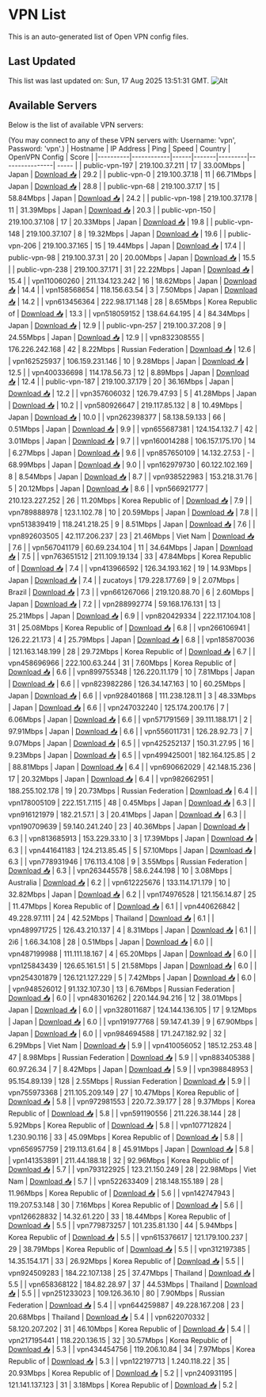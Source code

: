 # VPN List

This is an auto-generated list of Open VPN config files.

## Last Updated

This list was last updated on: Sun, 17 Aug 2025 13:51:31 GMT.
![Alt](https://repobeats.axiom.co/api/embed/186b98318ef1479477931607c1ad7d823f12451f.svg "Repobeats analytics image")

## Available Servers

Below is the list of available VPN servers:

(You may connect to any of these VPN servers with: Username: 'vpn', Password: 'vpn'.)
| Hostname | IP Address | Ping | Speed | Country | OpenVPN Config | Score |
|----------|------------|------|-------|---------|----------------| ----- |
| public-vpn-197 | 219.100.37.211 | 17 | 33.00Mbps | Japan | [Download 📥](./configs/server_0_JP.ovpn) | 29.2 |
| public-vpn-0 | 219.100.37.18 | 11 | 66.71Mbps | Japan | [Download 📥](./configs/server_1_JP.ovpn) | 28.8 |
| public-vpn-68 | 219.100.37.17 | 15 | 58.84Mbps | Japan | [Download 📥](./configs/server_2_JP.ovpn) | 24.2 |
| public-vpn-198 | 219.100.37.178 | 11 | 31.39Mbps | Japan | [Download 📥](./configs/server_3_JP.ovpn) | 20.3 |
| public-vpn-150 | 219.100.37.108 | 17 | 20.33Mbps | Japan | [Download 📥](./configs/server_4_JP.ovpn) | 19.8 |
| public-vpn-148 | 219.100.37.107 | 8 | 19.32Mbps | Japan | [Download 📥](./configs/server_5_JP.ovpn) | 19.6 |
| public-vpn-206 | 219.100.37.165 | 15 | 19.44Mbps | Japan | [Download 📥](./configs/server_6_JP.ovpn) | 17.4 |
| public-vpn-98 | 219.100.37.31 | 20 | 20.00Mbps | Japan | [Download 📥](./configs/server_7_JP.ovpn) | 15.5 |
| public-vpn-238 | 219.100.37.171 | 31 | 22.22Mbps | Japan | [Download 📥](./configs/server_8_JP.ovpn) | 15.4 |
| vpn110060260 | 211.134.123.242 | 16 | 18.62Mbps | Japan | [Download 📥](./configs/server_9_JP.ovpn) | 14.4 |
| vpn158568654 | 118.156.63.54 | 3 | 7.50Mbps | Japan | [Download 📥](./configs/server_10_JP.ovpn) | 14.2 |
| vpn613456364 | 222.98.171.148 | 28 | 8.65Mbps | Korea Republic of | [Download 📥](./configs/server_11_KR.ovpn) | 13.3 |
| vpn518059152 | 138.64.64.195 | 4 | 84.34Mbps | Japan | [Download 📥](./configs/server_12_JP.ovpn) | 12.9 |
| public-vpn-257 | 219.100.37.208 | 9 | 24.55Mbps | Japan | [Download 📥](./configs/server_13_JP.ovpn) | 12.9 |
| vpn832308555 | 176.226.242.168 | 42 | 8.22Mbps | Russian Federation | [Download 📥](./configs/server_14_RU.ovpn) | 12.6 |
| vpn162525937 | 106.159.231.146 | 10 | 9.28Mbps | Japan | [Download 📥](./configs/server_15_JP.ovpn) | 12.5 |
| vpn400336698 | 114.178.56.73 | 12 | 8.89Mbps | Japan | [Download 📥](./configs/server_16_JP.ovpn) | 12.4 |
| public-vpn-187 | 219.100.37.179 | 20 | 36.16Mbps | Japan | [Download 📥](./configs/server_17_JP.ovpn) | 12.2 |
| vpn357606032 | 126.79.47.93 | 5 | 41.28Mbps | Japan | [Download 📥](./configs/server_18_JP.ovpn) | 10.2 |
| vpn580926647 | 219.117.85.132 | 8 | 10.49Mbps | Japan | [Download 📥](./configs/server_19_JP.ovpn) | 10.0 |
| vpn262398377 | 58.138.59.133 | 66 | 0.51Mbps | Japan | [Download 📥](./configs/server_20_JP.ovpn) | 9.9 |
| vpn655687381 | 124.154.132.7 | 42 | 3.01Mbps | Japan | [Download 📥](./configs/server_21_JP.ovpn) | 9.7 |
| vpn160014288 | 106.157.175.170 | 14 | 6.27Mbps | Japan | [Download 📥](./configs/server_22_JP.ovpn) | 9.6 |
| vpn857650109 | 14.132.27.53 | - | 68.99Mbps | Japan | [Download 📥](./configs/server_23_JP.ovpn) | 9.0 |
| vpn162979730 | 60.122.102.169 | 8 | 8.54Mbps | Japan | [Download 📥](./configs/server_24_JP.ovpn) | 8.7 |
| vpn938522983 | 153.218.31.76 | 5 | 20.12Mbps | Japan | [Download 📥](./configs/server_25_JP.ovpn) | 8.6 |
| vpn566921777 | 210.123.227.252 | 26 | 11.20Mbps | Korea Republic of | [Download 📥](./configs/server_26_KR.ovpn) | 7.9 |
| vpn789888978 | 123.1.102.78 | 10 | 20.59Mbps | Japan | [Download 📥](./configs/server_27_JP.ovpn) | 7.8 |
| vpn513839419 | 118.241.218.25 | 9 | 8.51Mbps | Japan | [Download 📥](./configs/server_28_JP.ovpn) | 7.6 |
| vpn892603505 | 42.117.206.237 | 23 | 21.46Mbps | Viet Nam | [Download 📥](./configs/server_29_VN.ovpn) | 7.6 |
| vpn567041179 | 60.69.234.104 | 11 | 34.64Mbps | Japan | [Download 📥](./configs/server_30_JP.ovpn) | 7.5 |
| vpn763651512 | 211.109.19.134 | 33 | 47.84Mbps | Korea Republic of | [Download 📥](./configs/server_31_KR.ovpn) | 7.4 |
| vpn413966592 | 126.34.193.162 | 19 | 14.93Mbps | Japan | [Download 📥](./configs/server_32_JP.ovpn) | 7.4 |
| zucatoys | 179.228.177.69 | 9 | 2.07Mbps | Brazil | [Download 📥](./configs/server_33_BR.ovpn) | 7.3 |
| vpn661267066 | 219.120.88.70 | 6 | 2.60Mbps | Japan | [Download 📥](./configs/server_34_JP.ovpn) | 7.2 |
| vpn288992774 | 59.168.176.131 | 13 | 25.21Mbps | Japan | [Download 📥](./configs/server_35_JP.ovpn) | 6.9 |
| vpn820429334 | 222.117.104.108 | 31 | 25.08Mbps | Korea Republic of | [Download 📥](./configs/server_36_KR.ovpn) | 6.8 |
| vpn266106941 | 126.22.21.173 | 4 | 25.79Mbps | Japan | [Download 📥](./configs/server_37_JP.ovpn) | 6.8 |
| vpn185870036 | 121.163.148.199 | 28 | 29.72Mbps | Korea Republic of | [Download 📥](./configs/server_38_KR.ovpn) | 6.7 |
| vpn458696966 | 222.100.63.244 | 31 | 7.60Mbps | Korea Republic of | [Download 📥](./configs/server_39_KR.ovpn) | 6.6 |
| vpn899755348 | 126.220.11.179 | 10 | 7.81Mbps | Japan | [Download 📥](./configs/server_40_JP.ovpn) | 6.6 |
| vpn823982286 | 126.34.147.163 | 10 | 60.25Mbps | Japan | [Download 📥](./configs/server_41_JP.ovpn) | 6.6 |
| vpn928401868 | 111.238.128.11 | 3 | 48.33Mbps | Japan | [Download 📥](./configs/server_42_JP.ovpn) | 6.6 |
| vpn247032240 | 125.174.200.176 | 7 | 6.06Mbps | Japan | [Download 📥](./configs/server_43_JP.ovpn) | 6.6 |
| vpn571791569 | 39.111.188.171 | 2 | 97.91Mbps | Japan | [Download 📥](./configs/server_44_JP.ovpn) | 6.6 |
| vpn556011731 | 126.28.92.73 | 7 | 9.07Mbps | Japan | [Download 📥](./configs/server_45_JP.ovpn) | 6.5 |
| vpn425252137 | 150.31.27.95 | 16 | 9.23Mbps | Japan | [Download 📥](./configs/server_46_JP.ovpn) | 6.5 |
| vpn499425001 | 182.164.125.85 | 2 | 88.81Mbps | Japan | [Download 📥](./configs/server_47_JP.ovpn) | 6.4 |
| vpn690662029 | 42.148.15.236 | 17 | 20.32Mbps | Japan | [Download 📥](./configs/server_48_JP.ovpn) | 6.4 |
| vpn982662951 | 188.255.102.178 | 19 | 20.73Mbps | Russian Federation | [Download 📥](./configs/server_49_RU.ovpn) | 6.4 |
| vpn178005109 | 222.151.7.115 | 48 | 0.45Mbps | Japan | [Download 📥](./configs/server_50_JP.ovpn) | 6.3 |
| vpn916121979 | 182.21.57.1 | 3 | 20.41Mbps | Japan | [Download 📥](./configs/server_51_JP.ovpn) | 6.3 |
| vpn190709639 | 59.140.241.240 | 23 | 40.36Mbps | Japan | [Download 📥](./configs/server_52_JP.ovpn) | 6.3 |
| vpn813685913 | 153.229.33.10 | 3 | 17.39Mbps | Japan | [Download 📥](./configs/server_53_JP.ovpn) | 6.3 |
| vpn441641183 | 124.213.85.45 | 5 | 57.10Mbps | Japan | [Download 📥](./configs/server_54_JP.ovpn) | 6.3 |
| vpn778931946 | 176.113.4.108 | 9 | 3.55Mbps | Russian Federation | [Download 📥](./configs/server_55_RU.ovpn) | 6.3 |
| vpn263445578 | 58.6.244.198 | 10 | 3.08Mbps | Australia | [Download 📥](./configs/server_56_AU.ovpn) | 6.2 |
| vpn612225676 | 133.114.171.179 | 10 | 32.82Mbps | Japan | [Download 📥](./configs/server_57_JP.ovpn) | 6.2 |
| vpn174976528 | 121.156.14.87 | 25 | 11.47Mbps | Korea Republic of | [Download 📥](./configs/server_58_KR.ovpn) | 6.1 |
| vpn440626842 | 49.228.97.111 | 24 | 42.52Mbps | Thailand | [Download 📥](./configs/server_59_TH.ovpn) | 6.1 |
| vpn489971725 | 126.43.210.137 | 4 | 8.31Mbps | Japan | [Download 📥](./configs/server_60_JP.ovpn) | 6.1 |
| 2i6 | 1.66.34.108 | 28 | 0.51Mbps | Japan | [Download 📥](./configs/server_61_JP.ovpn) | 6.0 |
| vpn487199988 | 111.111.18.167 | 4 | 65.20Mbps | Japan | [Download 📥](./configs/server_62_JP.ovpn) | 6.0 |
| vpn125843439 | 126.65.161.51 | 5 | 21.58Mbps | Japan | [Download 📥](./configs/server_63_JP.ovpn) | 6.0 |
| vpn254301879 | 126.121.127.229 | 5 | 7.42Mbps | Japan | [Download 📥](./configs/server_64_JP.ovpn) | 6.0 |
| vpn948526012 | 91.132.107.30 | 13 | 6.76Mbps | Russian Federation | [Download 📥](./configs/server_65_RU.ovpn) | 6.0 |
| vpn483016262 | 220.144.94.216 | 12 | 38.01Mbps | Japan | [Download 📥](./configs/server_66_JP.ovpn) | 6.0 |
| vpn328011687 | 124.144.136.105 | 17 | 9.12Mbps | Japan | [Download 📥](./configs/server_67_JP.ovpn) | 6.0 |
| vpn191977768 | 59.147.41.39 | 9 | 67.90Mbps | Japan | [Download 📥](./configs/server_68_JP.ovpn) | 6.0 |
| vpn984694588 | 171.247.182.92 | 32 | 6.29Mbps | Viet Nam | [Download 📥](./configs/server_69_VN.ovpn) | 5.9 |
| vpn410056052 | 185.12.253.48 | 47 | 8.98Mbps | Russian Federation | [Download 📥](./configs/server_70_RU.ovpn) | 5.9 |
| vpn883405388 | 60.97.26.34 | 7 | 8.42Mbps | Japan | [Download 📥](./configs/server_71_JP.ovpn) | 5.9 |
| vpn398848953 | 95.154.89.139 | 128 | 2.55Mbps | Russian Federation | [Download 📥](./configs/server_72_RU.ovpn) | 5.9 |
| vpn755973368 | 211.105.209.149 | 27 | 10.47Mbps | Korea Republic of | [Download 📥](./configs/server_73_KR.ovpn) | 5.8 |
| vpn972981553 | 220.72.39.177 | 28 | 9.37Mbps | Korea Republic of | [Download 📥](./configs/server_74_KR.ovpn) | 5.8 |
| vpn591190556 | 211.226.38.144 | 28 | 5.92Mbps | Korea Republic of | [Download 📥](./configs/server_75_KR.ovpn) | 5.8 |
| vpn107712824 | 1.230.90.116 | 33 | 45.09Mbps | Korea Republic of | [Download 📥](./configs/server_76_KR.ovpn) | 5.8 |
| vpn656957759 | 219.113.61.64 | 8 | 45.91Mbps | Japan | [Download 📥](./configs/server_77_JP.ovpn) | 5.8 |
| vpn141353891 | 211.44.188.18 | 32 | 92.96Mbps | Korea Republic of | [Download 📥](./configs/server_78_KR.ovpn) | 5.7 |
| vpn793122925 | 123.21.150.249 | 28 | 22.98Mbps | Viet Nam | [Download 📥](./configs/server_79_VN.ovpn) | 5.7 |
| vpn522633409 | 218.148.155.189 | 28 | 11.96Mbps | Korea Republic of | [Download 📥](./configs/server_80_KR.ovpn) | 5.6 |
| vpn142747943 | 119.207.53.148 | 30 | 7.16Mbps | Korea Republic of | [Download 📥](./configs/server_81_KR.ovpn) | 5.6 |
| vpn126628832 | 14.32.61.220 | 33 | 18.44Mbps | Korea Republic of | [Download 📥](./configs/server_82_KR.ovpn) | 5.5 |
| vpn779873257 | 101.235.81.130 | 44 | 5.94Mbps | Korea Republic of | [Download 📥](./configs/server_83_KR.ovpn) | 5.5 |
| vpn615376617 | 121.179.100.237 | 29 | 38.79Mbps | Korea Republic of | [Download 📥](./configs/server_84_KR.ovpn) | 5.5 |
| vpn312197385 | 14.35.154.171 | 33 | 26.92Mbps | Korea Republic of | [Download 📥](./configs/server_85_KR.ovpn) | 5.5 |
| vpn924509283 | 184.22.107.138 | 25 | 37.47Mbps | Thailand | [Download 📥](./configs/server_86_TH.ovpn) | 5.5 |
| vpn658368122 | 184.82.28.97 | 37 | 44.53Mbps | Thailand | [Download 📥](./configs/server_87_TH.ovpn) | 5.5 |
| vpn251233023 | 109.126.36.10 | 80 | 7.90Mbps | Russian Federation | [Download 📥](./configs/server_88_RU.ovpn) | 5.4 |
| vpn644259887 | 49.228.167.208 | 23 | 20.68Mbps | Thailand | [Download 📥](./configs/server_89_TH.ovpn) | 5.4 |
| vpn622070332 | 58.120.207.202 | 31 | 46.10Mbps | Korea Republic of | [Download 📥](./configs/server_90_KR.ovpn) | 5.4 |
| vpn217195441 | 118.220.136.15 | 32 | 30.57Mbps | Korea Republic of | [Download 📥](./configs/server_91_KR.ovpn) | 5.3 |
| vpn434454756 | 119.206.10.84 | 34 | 7.97Mbps | Korea Republic of | [Download 📥](./configs/server_92_KR.ovpn) | 5.3 |
| vpn122197713 | 1.240.118.22 | 35 | 20.93Mbps | Korea Republic of | [Download 📥](./configs/server_93_KR.ovpn) | 5.2 |
| vpn240931195 | 121.141.137.123 | 31 | 3.18Mbps | Korea Republic of | [Download 📥](./configs/server_94_KR.ovpn) | 5.2 |
